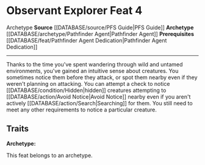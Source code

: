 ﻿---
feat: Observant Explorer
id: '2221'
level: '4'
name: Observant Explorer
prerequisite: '[[DATABASE/feat/Pathfinder Agent Dedication|Pathfinder Agent Dedication]]'
rarity: Common
source: '[[DATABASE/source/PFS Guide|PFS Guide]]'
trait:
- '[[DATABASE/trait/Archetype|Archetype]]'
type: Feat

---
# Observant Explorer <span class="item-type">Feat 4</span>

<span class="item-trait">Archetype</span>
**Source** [[DATABASE/source/PFS Guide|PFS Guide]]
**Archetype** [[DATABASE/archetype/Pathfinder Agent|Pathfinder Agent]]
**Prerequisites** [[DATABASE/feat/Pathfinder Agent Dedication|Pathfinder Agent Dedication]]

---
Thanks to the time you've spent wandering through wild and untamed environments, you've gained an intuitive sense about creatures. You sometimes notice them before they attack, or spot them nearby even if they weren't planning on attacking. You can attempt a check to notice [[DATABASE/condition/Hidden|hidden]] creatures attempting to [[DATABASE/action/Avoid Notice|Avoid Notice]] nearby even if you aren't actively [[DATABASE/action/Search|Searching]] for them. You still need to meet any other requirements to notice a particular creature.

## Traits

**Archetype:**

This feat belongs to an archetype.